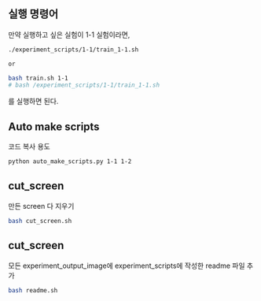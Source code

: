 ## 실행 명령어
만약 실행하고 싶은 실험이 1-1 실험이라면, 
``` bash
./experiment_scripts/1-1/train_1-1.sh

or

bash train.sh 1-1
# bash /experiment_scripts/1-1/train_1-1.sh
```
를 실행하면 된다.


## Auto make scripts
코드 복사 용도
```bash
python auto_make_scripts.py 1-1 1-2
```

## cut_screen
만든 screen 다 지우기
```bash
bash cut_screen.sh
```

## cut_screen
모든 experiment_output_image에 experiment_scripts에 작성한 readme 파일 추가
```bash
bash readme.sh
```